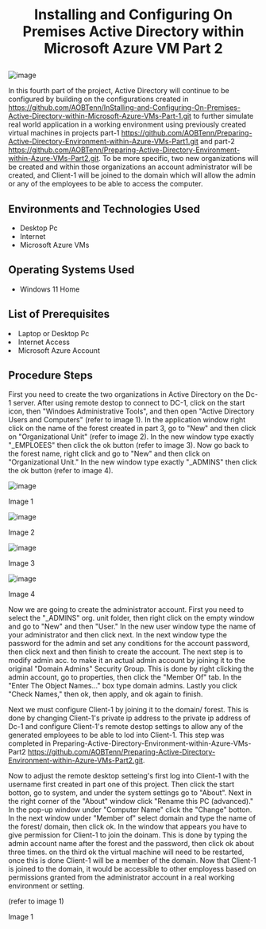 # <p align="center">Installing and Configuring On Premises Active Directory within Microsoft Azure VM Part 2
![image](https://github.com/user-attachments/assets/e4f41676-9505-49cf-82a1-c1ad2d5cf390)


In this fourth part of the project, Active Directory will continue to be configured by building on the configurations created in https://github.com/AOBTenn/InStalling-and-Configuring-On-Premises-Active-Directory-within-Microsoft-Azure-VMs-Part-1.git to further simulate real world application in a working environment using previously created virtual machines in projects part-1 https://github.com/AOBTenn/Preparing-Active-Directory-Environment-within-Azure-VMs-Part1.git and part-2 https://github.com/AOBTenn/Preparing-Active-Directory-Environment-within-Azure-VMs-Part2.git. To be more specific, two new organizations will be created and within those organizations an account administrator will be created, and Client-1 will be joined to the domain which will allow the admin or any of the employees to be able to access the computer.<br />


<h2>Environments and Technologies Used</h2>

- Desktop Pc
- Internet
- Microsoft Azure VMs 

<h2>Operating Systems Used </h2>

- Windows 11 Home</b>

<h2>List of Prerequisites</h2

- Laptop or Desktop Pc                                                                                                                                 
- Internet Access
- Microsoft Azure Account

<h2>Procedure Steps</h2>

First you need to create the two organizations in Active Directory on the Dc-1 server. After using remote destop to connect to DC-1, click on the start icon, then "Windoes Administrative Tools", and then open "Active Directory Users and Computers" (refer to image 1). In the application window right click on the name of the forest created in part 3, go to "New" and then click on "Organizational Unit" (refer to image 2). In the new window type exactly "_EMPLOEES" then click the ok button (refer to image 3). Now go back to the forest name, right click and go to "New" and then click on "Organizational Unit." In the new window type exactly "_ADMINS" then click the ok button (refer to image 4).

![image](https://github.com/user-attachments/assets/69de1377-5177-4ea3-8e1d-d2f63f69dab9)
<p>Image 1
</p>

![image](https://github.com/user-attachments/assets/5b95650a-dd49-4508-b065-3d42bf21a0e7)
<p>Image 2
</p>

![image](https://github.com/user-attachments/assets/33d6091c-1cc2-4498-b261-558d7910426c)
<p>Image 3
</p>

![image](https://github.com/user-attachments/assets/455522bd-a62e-460a-9efe-57bd1e6b2ef9)
<p>Image 4
</p>

Now we are going to create the administrator account. First you need to select the "_ADMINS" org. unit folder, then right click on the empty window and go to "New" and then "User." In the new user window type the name of your administrator and then click next. In the next window type the password for the admin and set any conditions for the account password, then click next and then finish to create the account. The next step is to modify admin acc. to make it an actual admin account by joining it to the original "Domain Admins" Security Group. This is done by right clicking the admin account, go to properties, then click the "Member Of" tab. In the "Enter The Object Names..." box type domain admins. Lastly you click "Check Names," then ok, then apply, and ok again to finish.



Next we must configure Client-1 by joining it to the domain/ forest. This is done by changing Client-1's private ip address to the private ip address of Dc-1 and configure Client-1's remote destop settings to allow any of the generated employees to be able to lod into Client-1. This step was completed in Preparing-Active-Directory-Environment-within-Azure-VMs-Part2 https://github.com/AOBTenn/Preparing-Active-Directory-Environment-within-Azure-VMs-Part2.git. 



Now to adjust the remote desktop setteing's first log into Client-1 with the username first created in part one of this project. Then click the start botton, go to system, and under the system settings go to "About". Next in the right corner of the "About"  window click "Rename this PC (advanced)." In the pop-up window under "Computer Name" click the "Change" botton. In the next window under "Member of" select domain and type the name of the forest/ domain, then click ok. In the window that appears you have to give permission for Client-1 to join the doinam. This is done by typing the admin account name after the forest and the password, then click ok about three times. on the third ok the virtual machine will need to be restarted, once this is done Client-1 will be a member of the domain. Now that Client-1 is joined to the domain, it would be accessible to other employess based on permissions granted from the administrator account in a real working environment or setting.












(refer to image 1)

<p>Image 1
</p>
